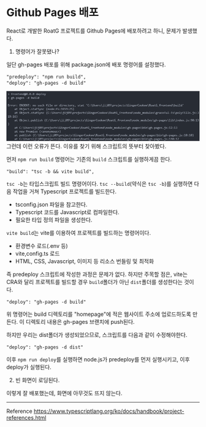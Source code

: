 # Github Pages 배포

React로 개발한 RoatG 프로젝트를 Github Pages에 배포하려고 하니, 문제가 발생했다.

1. 명령어가 잘못됐나?

일단 gh-pages 배포를 위해 package.json에 배포 명령어를 설정했다.

```
"predeploy": "npm run build",
"deploy": "gh-pages -d build"
```

![배포 오류](image.png)
그런데 이런 오류가 뜬다. 이유를 찾기 위해 스크립트의 뜻부터 찾아봤다.

먼저 `npm run build` 명령어는 기존의 `build` 스크립트를 실행하게끔 한다.

```
"build": "tsc -b && vite build",
```

`tsc -b`는 타입스크립트 빌드 명령어이다. `tsc --build`(약식은 `tsc -b`)를 실행하면 다음 작업을 거쳐 Typescript 프로젝트를 빌드한다.

- tsconfig.json 파일을 참고한다.
- Typescript 코드를 Javascript로 컴파일한다.
- 필요한 타입 정의 파일을 생성한다.

`vite build`는 vite를 이용하여 프로젝트를 빌드하는 명령어이다.

- 환경변수 로드(.env 등)
- vite,config.ts 로드
- HTML, CSS, Javascript, 이미지 등 리소스 번들링 및 최적화

즉 predeploy 스크립트에 작성한 과정은 문제가 없다. 하지만 주목할 점은, vite는 CRA와 달리 프로젝트를 빌드할 경우 `build`폴더가 아닌 `dist`폴더를 생성한다는 것이다.

```
"deploy": "gh-pages -d build"
```

위 명령어는 build 디렉토리를 "homepage"에 적은 웹사이트 주소에 업로드하도록 만든다. 이 디렉토리 내용은 gh-pages 브랜치에 push된다.

하지만 우리는 dist폴더가 생성되었으므로, 스크립트를 다음과 같이 수정해야한다.

```
"deploy": "gh-pages -d dist"
```

이후 `npm run deploy`를 실행하면 node.js가 predeploy를 먼저 실행시키고, 이후 deploy가 실행된다.

2. 빈 화면이 로딩된다.

이렇게 잘 배포했는데, 화면에 아무것도 뜨지 않는다.

---

Reference
https://www.typescriptlang.org/ko/docs/handbook/project-references.html
